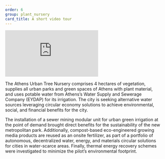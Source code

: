 ```yaml
---
order: 6
group: plant_nursery
card_title: A short video tour
---
```


<div class="ratio ratio-16x9 mb-2">
    <iframe src="https://www.youtube.com/embed/B6m7JLbRJUQ" title="YouTube video player" frameborder="0" allow="accelerometer; autoplay; clipboard-write; encrypted-media; gyroscope; picture-in-picture" allowfullscreen ></iframe>
</div>

The Athens Urban Tree Nursery comprises 4 hectares of vegetation, supplies all urban parks and green spaces of Athens with plant material, and uses potable water from Athens’s Water Supply and Sewerage Company (EYDAP) for its irrigation. The city is seeking alternative water sources leveraging circular economy solutions to achieve environmental, social, and financial benefits for the city.

The installation of a sewer mining modular unit for urban green irrigation at the point of demand brought direct benefits for the sustainability of the new metropolitan park. Additionally, compost-based eco-engineered growing media products are reused as an onsite fertilizer, as part of a portfolio of autonomous, decentralized water, energy, and materials circular solutions for cities in water-scarce areas. Finally, thermal energy recovery schemes were investigated to minimize the pilot’s environmental footprint.
